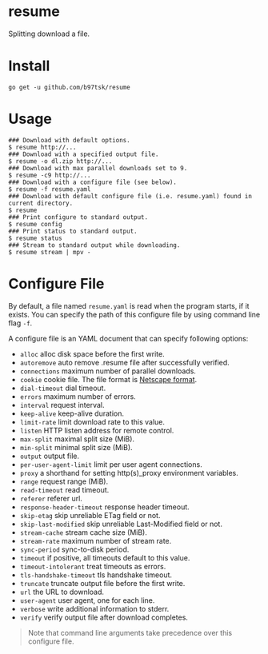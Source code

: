 # resume

Splitting download a file.

# Install

```
go get -u github.com/b97tsk/resume
```

# Usage

```console
### Download with default options.
$ resume http://...
### Download with a specified output file.
$ resume -o dl.zip http://...
### Download with max parallel downloads set to 9.
$ resume -c9 http://...
### Download with a configure file (see below).
$ resume -f resume.yaml
### Download with default configure file (i.e. resume.yaml) found in current directory.
$ resume
### Print configure to standard output.
$ resume config
### Print status to standard output.
$ resume status
### Stream to standard output while downloading.
$ resume stream | mpv -
```

# Configure File

By default, a file named `resume.yaml` is read when the program starts, if it exists.
You can specify the path of this configure file by using command line flag `-f`.

A configure file is an YAML document that can specify following options:

- `alloc` alloc disk space before the first write.
- `autoremove` auto remove .resume file after successfully verified.
- `connections` maximum number of parallel downloads.
- `cookie` cookie file. The file format is [Netscape format](https://unix.stackexchange.com/a/210282).
- `dial-timeout` dial timeout.
- `errors` maximum number of errors.
- `interval` request interval.
- `keep-alive` keep-alive duration.
- `limit-rate` limit download rate to this value.
- `listen` HTTP listen address for remote control.
- `max-split` maximal split size (MiB).
- `min-split` minimal split size (MiB).
- `output` output file.
- `per-user-agent-limit` limit per user agent connections.
- `proxy` a shorthand for setting http(s)\_proxy environment variables.
- `range` request range (MiB).
- `read-timeout` read timeout.
- `referer` referer url.
- `response-header-timeout` response header timeout.
- `skip-etag` skip unreliable ETag field or not.
- `skip-last-modified` skip unreliable Last-Modified field or not.
- `stream-cache` stream cache size (MiB).
- `stream-rate` maximum number of stream rate.
- `sync-period` sync-to-disk period.
- `timeout` if positive, all timeouts default to this value.
- `timeout-intolerant` treat timeouts as errors.
- `tls-handshake-timeout` tls handshake timeout.
- `truncate` truncate output file before the first write.
- `url` the URL to download.
- `user-agent` user agent, one for each line.
- `verbose` write additional information to stderr.
- `verify` verify output file after download completes.

> Note that command line arguments take precedence over this configure file.

